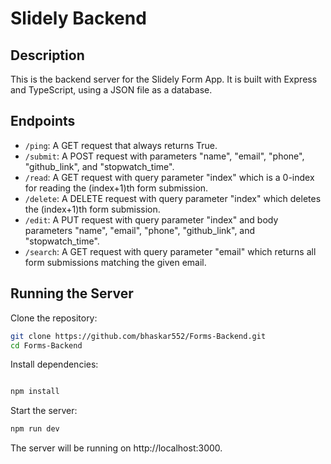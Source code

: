 # Slidely Backend

## Description

This is the backend server for the Slidely Form App. It is built with Express and TypeScript, using a JSON file as a database.

## Endpoints

- `/ping`: A GET request that always returns True.
- `/submit`: A POST request with parameters "name", "email", "phone", "github_link", and "stopwatch_time".
- `/read`: A GET request with query parameter "index" which is a 0-index for reading the (index+1)th form submission.
- `/delete`: A DELETE request with query parameter "index" which deletes the (index+1)th form submission.
- `/edit`: A PUT request with query parameter "index" and body parameters "name", "email", "phone", "github_link", and "stopwatch_time".
- `/search`: A GET request with query parameter "email" which returns all form submissions matching the given email.

## Running the Server

Clone the repository:
   ```bash
   git clone https://github.com/bhaskar552/Forms-Backend.git
   cd Forms-Backend
   ```
Install dependencies:
   ```bash
   
   npm install
   ```
Start the server:

   ```bash
   npm run dev
   ```

The server will be running on http://localhost:3000.


   
